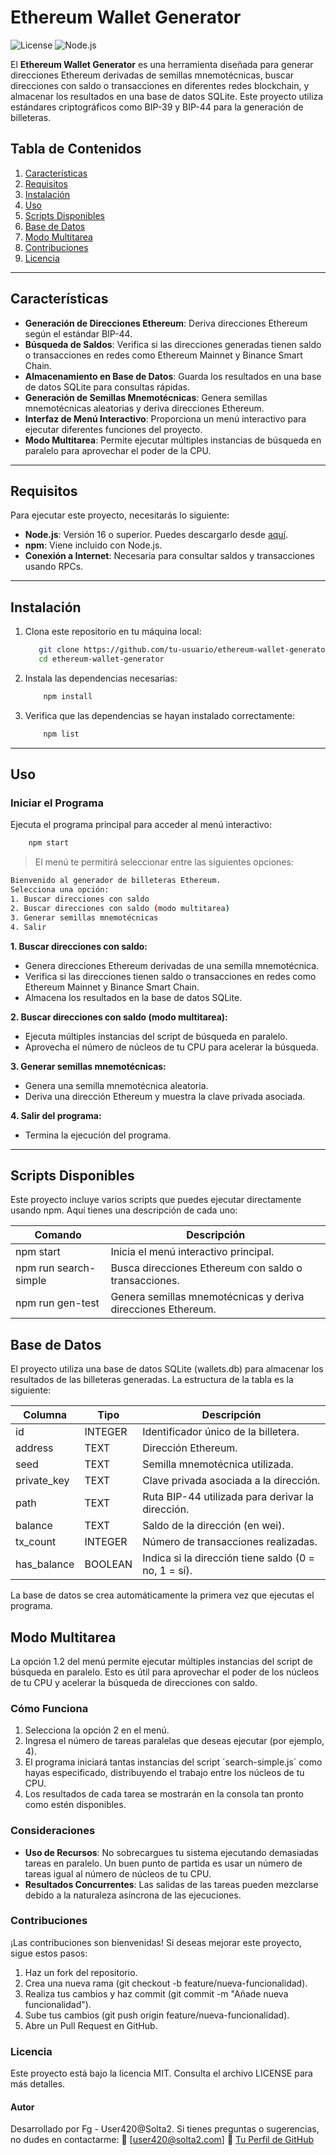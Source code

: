 # Ethereum Wallet Generator

![License](https://img.shields.io/badge/license-MIT-blue.svg) ![Node.js](https://img.shields.io/badge/Node.js-v16%2B-green)

El **Ethereum Wallet Generator** es una herramienta diseñada para generar direcciones Ethereum derivadas de semillas mnemotécnicas, buscar direcciones con saldo o transacciones en diferentes redes blockchain, y almacenar los resultados en una base de datos SQLite. Este proyecto utiliza estándares criptográficos como BIP-39 y BIP-44 para la generación de billeteras.


## Tabla de Contenidos

1. [Características](#características)
2. [Requisitos](#requisitos)
3. [Instalación](#instalación)
4. [Uso](#uso)
5. [Scripts Disponibles](#scripts-disponibles)
6. [Base de Datos](#base-de-datos)
7. [Modo Multitarea](#modo-multitarea)
8. [Contribuciones](#contribuciones)
9. [Licencia](#licencia)

---

## Características

- **Generación de Direcciones Ethereum**: Deriva direcciones Ethereum según el estándar BIP-44.
- **Búsqueda de Saldos**: Verifica si las direcciones generadas tienen saldo o transacciones en redes como Ethereum Mainnet y Binance Smart Chain.
- **Almacenamiento en Base de Datos**: Guarda los resultados en una base de datos SQLite para consultas rápidas.
- **Generación de Semillas Mnemotécnicas**: Genera semillas mnemotécnicas aleatorias y deriva direcciones Ethereum.
- **Interfaz de Menú Interactivo**: Proporciona un menú interactivo para ejecutar diferentes funciones del proyecto.
- **Modo Multitarea**: Permite ejecutar múltiples instancias de búsqueda en paralelo para aprovechar el poder de la CPU.

---

## Requisitos

Para ejecutar este proyecto, necesitarás lo siguiente:

- **Node.js**: Versión 16 o superior. Puedes descargarlo desde [aquí](https://nodejs.org/).
- **npm**: Viene incluido con Node.js.
- **Conexión a Internet**: Necesaria para consultar saldos y transacciones usando RPCs.

---

## Instalación

1. Clona este repositorio en tu máquina local:
	  ```bash
		 git clone https://github.com/tu-usuario/ethereum-wallet-generator.git
		 cd ethereum-wallet-generator
   ```

2. Instala las dependencias necesarias:
	```bash
		npm install
	```

4. Verifica que las dependencias se hayan instalado correctamente:
	```bash
		npm list
	```

---

## Uso
### Iniciar el Programa
Ejecuta el programa principal para acceder al menú interactivo:
```bash
	npm start
```

> El menú te permitirá seleccionar entre las siguientes opciones:

```bash
Bienvenido al generador de billeteras Ethereum.
Selecciona una opción:
1. Buscar direcciones con saldo
2. Buscar direcciones con saldo (modo multitarea)
3. Generar semillas mnemotécnicas
4. Salir
```

**1. Buscar direcciones con saldo:**
   - Genera direcciones Ethereum derivadas de una semilla mnemotécnica.
   - Verifica si las direcciones tienen saldo o transacciones en redes como Ethereum Mainnet y Binance Smart Chain.
   - Almacena los resultados en la base de datos SQLite.

**2. Buscar direcciones con saldo (modo multitarea):**
   - Ejecuta múltiples instancias del script de búsqueda en paralelo.
   - Aprovecha el número de núcleos de tu CPU para acelerar la búsqueda.

**3. Generar semillas mnemotécnicas:**
   - Genera una semilla mnemotécnica aleatoria.
   - Deriva una dirección Ethereum y muestra la clave privada asociada.

**4. Salir del programa:**
   - Termina la ejecución del programa.

---

## Scripts Disponibles
Este proyecto incluye varios scripts que puedes ejecutar directamente usando npm. Aquí tienes una descripción de cada uno:

Comando                  | Descripción
-------------------------|------------------------------------------------------------
npm start               | Inicia el menú interactivo principal.
npm run search-simple   | Busca direcciones Ethereum con saldo o transacciones.
npm run gen-test        | Genera semillas mnemotécnicas y deriva direcciones Ethereum.

## Base de Datos
El proyecto utiliza una base de datos SQLite (wallets.db) para almacenar los resultados de las billeteras generadas. La estructura de la tabla es la siguiente:

Columna       | Tipo         | Descripción
--------------|--------------|---------------------------------------------------------
id           | INTEGER      | Identificador único de la billetera.
address      | TEXT         | Dirección Ethereum.
seed         | TEXT         | Semilla mnemotécnica utilizada.
private_key  | TEXT         | Clave privada asociada a la dirección.
path         | TEXT         | Ruta BIP-44 utilizada para derivar la dirección.
balance      | TEXT         | Saldo de la dirección (en wei).
tx_count     | INTEGER      | Número de transacciones realizadas.
has_balance  | BOOLEAN      | Indica si la dirección tiene saldo (0 = no, 1 = sí).

La base de datos se crea automáticamente la primera vez que ejecutas el programa.

## Modo Multitarea
La opción 1.2 del menú permite ejecutar múltiples instancias del script de búsqueda en paralelo. Esto es útil para aprovechar el poder de los núcleos de tu CPU y acelerar la búsqueda de direcciones con saldo.

### Cómo Funciona
1. Selecciona la opción 2 en el menú.
2. Ingresa el número de tareas paralelas que deseas ejecutar (por ejemplo, 4).
3. El programa iniciará tantas instancias del script ´search-simple.js´ como hayas especificado, distribuyendo el trabajo entre los núcleos de tu CPU.
4. Los resultados de cada tarea se mostrarán en la consola tan pronto como estén disponibles.

### Consideraciones
- **Uso de Recursos**: No sobrecargues tu sistema ejecutando demasiadas tareas en paralelo. Un buen punto de partida es usar un número de tareas igual al número de núcleos de tu CPU.
- **Resultados Concurrentes**: Las salidas de las tareas pueden mezclarse debido a la naturaleza asíncrona de las ejecuciones.

### Contribuciones
¡Las contribuciones son bienvenidas! Si deseas mejorar este proyecto, sigue estos pasos:
1. Haz un fork del repositorio.
2. Crea una nueva rama (git checkout -b feature/nueva-funcionalidad).
3. Realiza tus cambios y haz commit (git commit -m "Añade nueva funcionalidad").
4. Sube tus cambios (git push origin feature/nueva-funcionalidad).
5. Abre un Pull Request en GitHub.

### Licencia
Este proyecto está bajo la licencia MIT. Consulta el archivo LICENSE para más detalles.

#### Autor 
Desarrollado por Fg - User420@Solta2.
Si tienes preguntas o sugerencias, no dudes en contactarme:
📧 [user420@solta2.com]
🔗 [Tu Perfil de GitHub](https://github.com/solta2-420)